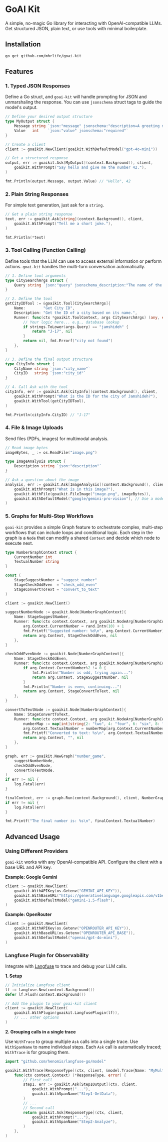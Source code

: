# GoAI Kit

A simple, no-magic Go library for interacting with OpenAI-compatible LLMs. Get structured JSON, plain text, or use tools with minimal boilerplate.

## Installation

```bash
go get github.com/mhrlife/goai-kit
```

## Features

### 1. Typed JSON Responses

Define a Go struct, and `goai-kit` will handle prompting for JSON and unmarshaling the response. You can use `jsonschema` struct tags to guide the model's output.

```go
// Define your desired output structure
type MyOutput struct {
	Message string `json:"message" jsonschema:"description=A greeting message"`
	Value   int    `json:"value" jsonschema:"required"`
}

// Create a client
client := goaikit.NewClient(goaikit.WithDefaultModel("gpt-4o-mini"))

// Get a structured response
output, err := goaikit.Ask[MyOutput](context.Background(), client,
    goaikit.WithPrompt("Say hello and give me the number 42."),
)

fmt.Println(output.Message, output.Value) // "Hello", 42
```

### 2. Plain String Responses

For simple text generation, just ask for a `string`.

```go
// Get a plain string response
text, err := goaikit.Ask[string](context.Background(), client,
    goaikit.WithPrompt("Tell me a short joke."),
)

fmt.Println(*text)
```

### 3. Tool Calling (Function Calling)

Define tools that the LLM can use to access external information or perform actions. `goai-kit` handles the multi-turn conversation automatically.

```go
// 1. Define tool arguments
type CitySearchArgs struct {
	Query string `json:"query" jsonschema_description:"The name of the city to search for."`
}

// 2. Define the tool
getCityIDTool := &goaikit.Tool[CitySearchArgs]{
    Name:        "Get City ID",
    Description: "Get the ID of a city based on its name.",
    Runner: func(ctx *goaikit.ToolContext, args CitySearchArgs) (any, error) {
        // Your logic here... e.g., database lookup
        if strings.ToLower(args.Query) == "jamshideh" {
            return "J-17", nil
        }
        return nil, fmt.Errorf("city not found")
    },
}

// 3. Define the final output structure
type CityInfo struct {
    CityName string `json:"city_name"`
    CityID   string `json:"city_id"`
}

// 4. Call Ask with the tool
cityInfo, err := goaikit.Ask[CityInfo](context.Background(), client,
    goaikit.WithPrompt("What is the ID for the city of Jamshideh?"),
    goaikit.WithTool(getCityIDTool),
)

fmt.Println(cityInfo.CityID) // "J-17"
```

### 4. File & Image Uploads

Send files (PDFs, images) for multimodal analysis.

```go
// Read image bytes
imageBytes, _ := os.ReadFile("image.png")

type ImageAnalysis struct {
    Description string `json:"description"`
}

// Ask a question about the image
analysis, err := goaikit.Ask[ImageAnalysis](context.Background(), client,
    goaikit.WithPrompt("What is in this image?"),
    goaikit.WithFile(goaikit.FileImage("image.png", imageBytes)),
    goaikit.WithDefaultModel("google/gemini-pro-vision"), // Use a model that supports vision
)
```

### 5. Graphs for Multi-Step Workflows

`goai-kit` provides a simple Graph feature to orchestrate complex, multi-step workflows that can include loops and conditional logic. Each step in the graph is a `Node` that can modify a shared `Context` and decide which node to execute next.

```go
type NumberGraphContext struct {
	CurrentNumber int
	TextualNumber string
}

const (
	StageSuggestNumber = "suggest_number"
	StageCheckOddEven  = "check_odd_even"
	StageConvertToText = "convert_to_text"
)

client := goaikit.NewClient()

suggestNumberNode := goaikit.Node[NumberGraphContext]{
	Name: StageSuggestNumber,
	Runner: func(ctx context.Context, arg goaikit.NodeArg[NumberGraphContext]) (NumberGraphContext, string, error) {
		arg.Context.CurrentNumber = rand.Intn(10) + 1
		fmt.Printf("Suggested number: %d\n", arg.Context.CurrentNumber)
		return arg.Context, StageCheckOddEven, nil
	},
}

checkOddEvenNode := goaikit.Node[NumberGraphContext]{
	Name: StageCheckOddEven,
	Runner: func(ctx context.Context, arg goaikit.NodeArg[NumberGraphContext]) (NumberGraphContext, string, error) {
		if arg.Context.CurrentNumber%2 != 0 {
			fmt.Println("Number is odd, trying again...")
			return arg.Context, StageSuggestNumber, nil
		}
		fmt.Println("Number is even, continuing...")
		return arg.Context, StageConvertToText, nil
	},
}

convertToTextNode := goaikit.Node[NumberGraphContext]{
	Name: StageConvertToText,
	Runner: func(ctx context.Context, arg goaikit.NodeArg[NumberGraphContext]) (NumberGraphContext, string, error) {
		numberMap := map[int]string{2: "two", 4: "four", 6: "six", 8: "eight", 10: "ten"}
		arg.Context.TextualNumber = numberMap[arg.Context.CurrentNumber]
		fmt.Printf("Converted to text: %s\n", arg.Context.TextualNumber)
		return arg.Context, "", nil
	},
}

graph, err := goaikit.NewGraph("number_game",
	suggestNumberNode,
	checkOddEvenNode,
	convertToTextNode,
)
if err != nil {
	log.Fatal(err)
}

finalContext, err := graph.Run(context.Background(), client, NumberGraphContext{})
if err != nil {
	log.Fatal(err)
}

fmt.Printf("The final number is: %s\n", finalContext.TextualNumber)
```

## Advanced Usage

### Using Different Providers

`goai-kit` works with any OpenAI-compatible API. Configure the client with a base URL and API key.

**Example: Google Gemini**
```go
client := goaikit.NewClient(
    goaikit.WithAPIKey(os.Getenv("GEMINI_API_KEY")),
    goaikit.WithBaseURL("https://generativelanguage.googleapis.com/v1beta/openai/"),
    goaikit.WithDefaultModel("gemini-1.5-flash"),
)
```

**Example: OpenRouter**
```go
client := goaikit.NewClient(
    goaikit.WithAPIKey(os.Getenv("OPENROUTER_API_KEY")),
    goaikit.WithBaseURL(os.Getenv("OPENROUTER_API_BASE")),
    goaikit.WithDefaultModel("openai/gpt-4o-mini"),
)
```

### Langfuse Plugin for Observability

Integrate with [Langfuse](https://langfuse.com/) to trace and debug your LLM calls.

**1. Setup**
```go
// Initialize Langfuse client
lf := langfuse.New(context.Background())
defer lf.Flush(context.Background())

// Add the plugin to your goai-kit client
client := goaikit.NewClient(
    goaikit.WithPlugin(goaikit.LangfusePlugin(lf)),
    // ... other options
)
```

**2. Grouping calls in a single trace**

Use `WithTrace` to group multiple `Ask` calls into a single trace. Use `WithSpanName` to name individual steps. Each `Ask` call is automatically traced; `WithTrace` is for grouping them.

```go
import "github.com/henomis/langfuse-go/model"

goaikit.WithTrace[ResponseType](ctx, client, &model.Trace{Name: "MyMultiStepFlow"}, 
    func(ctx context.Context) (*ResponseType, error) {
        // First call
        step1, err := goaikit.Ask[Step1Output](ctx, client,
            goaikit.WithPrompt("..."),
            goaikit.WithSpanName("Step1-GetData"),
        )
        // ...
        // Second call
        return goaikit.Ask[ResponseType](ctx, client,
            goaikit.WithPrompt("..."),
            goaikit.WithSpanName("Step2-Analyze"),
        )
    },
)
```
